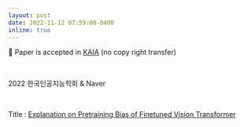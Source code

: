 ```yaml
---
layout: post
date: 2022-11-12 07:59:00-0400
inline: true
---
```


📜 Paper is accepted in [KAIA](http://aiassociation.kr/)  (no copy right transfer)

<br/>

2022 한국인공지능학회 & Naver


<br/>

Title : [Explanation on Pretraining Bias of Finetuned Vision Transformer](https://scholar.google.com/citations?view_op=view_citation&hl=ko&user=XzIXaxoAAAAJ&citation_for_view=XzIXaxoAAAAJ:eq2jaN3J8jMC)

